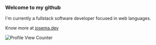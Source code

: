 <h3> Welcome to my github </h3>

I'm currently a fullstack software developer focused in web languages.

Know more at [josema.dev](https://josema.dev/)

![Profile View Counter](https://komarev.com/ghpvc/?username=raykrai)
<!--
**raykrai/raykrai** is a ✨ _special_ ✨ repository because its `README.md` (this file) appears on your GitHub profile.

Here are some ideas to get you started:

- 🔭 I’m currently working on ...
- 🌱 I’m currently learning ...
- 👯 I’m looking to collaborate on ...
- 🤔 I’m looking for help with ...
- 💬 Ask me about ...
- 📫 How to reach me: ...
- 😄 Pronouns: ...
- ⚡ Fun fact: ...
-->

